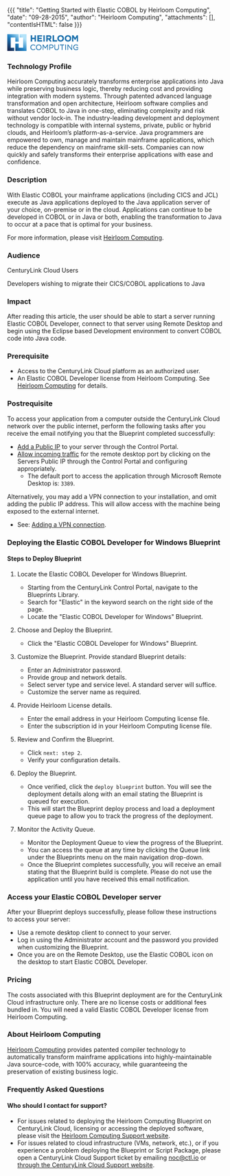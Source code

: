 {{{
  "title": "Getting Started with Elastic COBOL by Heirloom Computing",
  "date": "09-28-2015",
  "author": "Heirloom Computing",
  "attachments": [],
  "contentIsHTML": false
}}}

![Heirloom Computing Logo](../../images/heirloom-logo.png)

### Technology Profile
Heirloom Computing accurately transforms enterprise applications into Java while preserving business logic, thereby reducing cost and providing integration with modern systems. Through patented advanced language transformation and open architecture, Heirloom software complies and translates COBOL to Java in one-step, eliminating complexity and risk without vendor lock-in. The industry-leading development and deployment technology is compatible with internal systems, private, public or hybrid clouds, and Heirloom’s platform-as-a-service. Java programmers are empowered to own, manage and maintain mainframe applications, which reduce the dependency on mainframe skill-sets. Companies can now quickly and safely transforms their enterprise applications with ease and confidence.

### Description
With Elastic COBOL your mainframe applications (including CICS and JCL) execute as Java applications deployed to the Java application server of your choice, on-premise or in the cloud. Applications can continue to be developed in COBOL or in Java or both, enabling the transformation to Java to occur at a pace that is optimal for your business.

For more information, please visit [Heirloom Computing](http://www.heirloomcomputing.com).

### Audience
CenturyLink Cloud Users

Developers wishing to migrate their CICS/COBOL applications to Java

### Impact
After reading this article, the user should be able to start a server running Elastic COBOL Developer, connect to that server using Remote Desktop and begin using the Eclipse based Development environment to convert COBOL code into Java code.

### Prerequisite
* Access to the CenturyLink Cloud platform as an authorized user.
* An Elastic COBOL Developer license from Heirloom Computing. See [Heirloom Computing](http://heirloomcomputing.com) for details.

### Postrequisite
To access your application from a computer outside the CenturyLink Cloud network over the public internet, perform the following tasks after you receive the email notifying you that the Blueprint completed successfully:
* [Add a Public IP](../../Network/how-to-add-public-ip-to-virtual-machine.md) to your server through the Control Portal.
* [Allow incoming traffic](../../Network/how-to-add-public-ip-to-virtual-machine.md) for the remote desktop port by clicking on the Servers Public IP through the Control Portal and configuring appropriately.
    * The default port to access the application through Microsoft Remote Desktop is: `3389`.

Alternatively, you may add a VPN connection to your installation, and omit adding the public IP address. This will allow access with the machine being exposed to the external internet.
* See: [Adding a VPN connection](../../Network/how-to-configure-client-vpn.md).

### Deploying the Elastic COBOL Developer for Windows Blueprint

#### Steps to Deploy Blueprint
1. Locate the Elastic COBOL Developer for Windows Blueprint.
   * Starting from the CenturyLink Control Portal, navigate to the Blueprints Library.
   * Search for "Elastic" in the keyword search on the right side of the page.
   * Locate the "Elastic COBOL Developer for Windows" Blueprint.

2. Choose and Deploy the Blueprint.
   * Click the "Elastic COBOL Developer for Windows" Blueprint.

3. Customize the Blueprint.
   Provide standard Blueprint details:
   * Enter an Administrator password.
   * Provide group and network details.
   * Select server type and service level. A standard server will suffice.
   * Customize the server name as required.

4. Provide Heirloom License details.
   * Enter the email address in your Heirloom Computing license file.
   * Enter the subscription id in your Heirloom Computing license file.


5. Review and Confirm the Blueprint.
   * Click `next: step 2`.
   * Verify your configuration details.

6. Deploy the Blueprint.
   * Once verified, click the `deploy blueprint` button. You will see the deployment details along with an email stating the Blueprint is queued for execution.
   * This will start the Blueprint deploy process and load a deployment queue page to allow you to track the progress of the deployment.

7. Monitor the Activity Queue.
   * Monitor the Deployment Queue to view the progress of the Blueprint.
   * You can access the queue at any time by clicking the Queue link under the Blueprints menu on the main navigation drop-down.
   * Once the Blueprint completes successfully, you will receive an email stating that the Blueprint build is complete. Please do not use the application until you have received this email notification.


### Access your Elastic COBOL Developer server
After your Blueprint deploys successfully, please follow these instructions to access your server:
* Use a remote desktop client to connect to your server.
* Log in using the Administrator account and the password you provided when customizing the Blueprint.
* Once you are on the Remote Desktop, use the Elastic COBOL icon on the desktop to start Elastic COBOL Developer.

### Pricing
The costs associated with this Blueprint deployment are for the CenturyLink Cloud infrastructure only. There are no license costs or additional fees bundled in. You will need a valid Elastic COBOL Developer license from Heirloom Computing.

### About Heirloom Computing
[Heirloom Computing](http://heirloomcomputing.com) provides patented compiler technology to automatically transform mainframe applications into highly-maintainable Java source-code, with 100% accuracy, while guaranteeing the preservation of existing business logic.

### Frequently Asked Questions

#### Who should I contact for support?
* For issues related to deploying the Heirloom Computing Blueprint on CenturyLink Cloud, licensing or accessing the deployed software, please visit the [Heirloom Computing Support website](http://heirloomcomputing.zendesk.com).
* For issues related to cloud infrastructure (VMs, network, etc.), or if you experience a problem deploying the Blueprint or Script Package, please open a CenturyLink Cloud Support ticket by emailing [noc@ctl.io](mailto:noc@ctl.io) or [through the CenturyLink Cloud Support website](https://t3n.zendesk.com/tickets/new).
